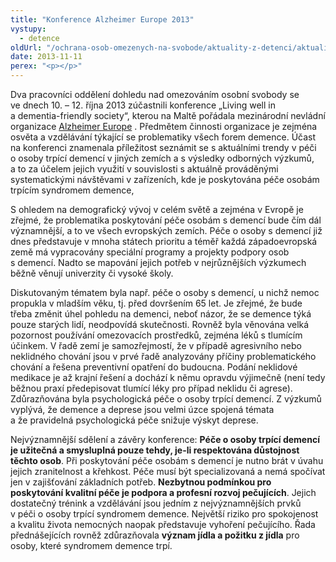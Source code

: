```yaml
---
title: "Konference Alzheimer Europe 2013"
vystupy:
  - detence
oldUrl: "/ochrana-osob-omezenych-na-svobode/aktuality-z-detenci/aktuality-z-detenci-2013/konference-alzheimer-europe-2013/"
date: 2013-11-11
perex: "<p></p>"
---
```


<!-- imported from the old website -->

<p>Dva pracovníci oddělení dohledu nad omezováním osobní svobody se ve dnech 10. – 12. října 2013 zúčastnili konference „Living well in a dementia-friendly society“, kterou na Maltě pořádala mezinárodní nevládní organizace <a title="Otevření do nového okna" href="http://www.alzheimer-europe.org" target="_blank">Alzheimer Europe</a> . Předmětem činnosti organizace je zejména osvěta a vzdělávání týkající se problematiky všech forem demence. Účast na konferenci znamenala příležitost seznámit se s aktuálními trendy v péči o osoby trpící demencí v jiných zemích a s výsledky odborných výzkumů, a to za účelem jejich využití v souvislosti s aktuálně prováděnými systematickými návštěvami v zařízeních, kde je poskytována péče osobám trpícím syndromem demence,</p><p>S ohledem na demografický vývoj v celém světě a zejména v Evropě je zřejmé, že problematika poskytování péče osobám s demencí bude čím dál významnější, a to ve všech evropských zemích. Péče o osoby s demencí již dnes představuje v mnoha státech prioritu a téměř každá západoevropská země má vypracovány speciální programy a projekty podpory osob s demencí. Nadto se mapování jejich potřeb v nejrůznějších výzkumech běžně věnují univerzity či vysoké školy. </p><p>Diskutovaným tématem byla např. péče o osoby s demencí, u nichž nemoc propukla v mladším věku, tj. před dovršením 65 let. Je zřejmé, že bude třeba změnit úhel pohledu na demenci, neboť názor, že se demence týká pouze starých lidí, neodpovídá skutečnosti. Rovněž byla věnována velká pozornost používání omezovacích prostředků, zejména léků s tlumícím účinkem. V řadě zemí je samozřejmostí, že v případě agresivního nebo neklidného chování jsou v prvé řadě analyzovány příčiny problematického chování a řešena preventivní opatření do budoucna. Podání neklidové medikace je až krajní řešení a dochází k němu opravdu výjimečně (není tedy běžnou praxí předepisovat tlumící léky pro případ neklidu či agrese). Zdůrazňována byla psychologická péče o osoby trpící demencí. Z výzkumů vyplývá, že demence a deprese jsou velmi úzce spojená témata a že pravidelná psychologická péče snižuje výskyt deprese.</p>Nejvýznamnější sdělení a závěry konference: <strong>Péče o osoby trpící demencí je užitečná a smysluplná pouze tehdy, je-li respektována důstojnost těchto osob</strong>. Při poskytování péče osobám s demencí je nutno brát v úvahu jejich zranitelnost a křehkost. Péče musí být specializovaná a nemá spočívat jen v zajišťování základních potřeb. <strong>Nezbytnou podmínkou pro poskytování kvalitní péče je podpora a profesní rozvoj pečujících</strong>. Jejich dostatečný trénink a vzdělávání jsou jedním z nejvýznamnějších prvků v péči o osoby trpící syndromem demence. Největší riziko pro spokojenost a kvalitu života nemocných naopak představuje vyhoření pečujícího. Řada přednášejících rovněž zdůrazňovala <strong>význam jídla a požitku z jídla</strong> pro osoby, které syndromem demence trpí.
